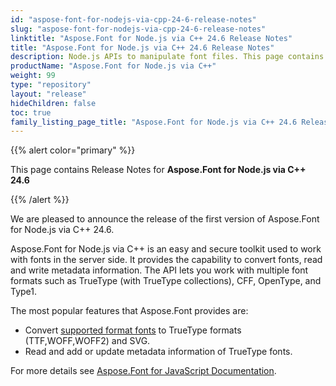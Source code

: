 ```yaml
---
id: "aspose-font-for-nodejs-via-cpp-24-6-release-notes"
slug: "aspose-font-for-nodejs-via-cpp-24-6-release-notes"
linktitle: "Aspose.Font for Node.js via C++ 24.6 Release Notes"
title: "Aspose.Font for Node.js via C++ 24.6 Release Notes"
description: Node.js APIs to manipulate font files. This page contains new Aspose.Font for Node.js via C++ features, enhancement, and bug fixes in 2024, version 24.6.
productName: "Aspose.Font for Node.js via C++"
weight: 99
type: "repository"
layout: "release"
hideChildren: false
toc: true
family_listing_page_title: "Aspose.Font for Node.js via C++ 24.6 Release Notes"
---
```


{{% alert color="primary" %}}

This page contains Release Notes for **Aspose.Font for Node.js via C++ 24.6**

{{% /alert %}}

We are pleased to announce the release of the first version of Aspose.Font for Node.js via C++ 24.6. 

Aspose.Font for Node.js via C++ is an easy and secure toolkit used to work with fonts in the server side. It provides the capability to convert fonts, read and write metadata information. The API lets you work with multiple font formats such as TrueType (with TrueType collections), CFF, OpenType, and Type1. 

The most popular features that Aspose.Font provides are:

- Convert [supported format fonts](https://docs.aspose.com/font/nodejs-cpp/product-overview/#supported-file-formats) to TrueType formats (TTF,WOFF,WOFF2) and SVG.
- Read and add or update metadata information of TrueType fonts.


For more details see [Aspose.Font for JavaScript Documentation](https://docs.aspose.com/font/nodejs-cpp/).

<!--## **Improvements and Changes**-->
